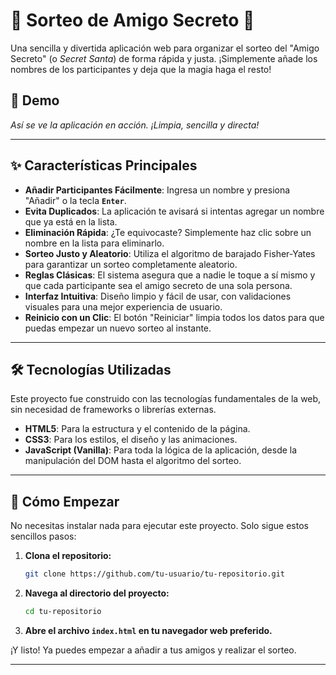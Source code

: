 # 🎉 Sorteo de Amigo Secreto 🎉

Una sencilla y divertida aplicación web para organizar el sorteo del "Amigo Secreto" (o *Secret Santa*) de forma rápida y justa. ¡Simplemente añade los nombres de los participantes y deja que la magia haga el resto\!

## 🚀 Demo

*Así se ve la aplicación en acción. ¡Limpia, sencilla y directa\!*

-----

## ✨ Características Principales

  * **Añadir Participantes Fácilmente**: Ingresa un nombre y presiona "Añadir" o la tecla **`Enter`**.
  * **Evita Duplicados**: La aplicación te avisará si intentas agregar un nombre que ya está en la lista.
  * **Eliminación Rápida**: ¿Te equivocaste? Simplemente haz clic sobre un nombre en la lista para eliminarlo.
  * **Sorteo Justo y Aleatorio**: Utiliza el algoritmo de barajado Fisher-Yates para garantizar un sorteo completamente aleatorio.
  * **Reglas Clásicas**: El sistema asegura que a nadie le toque a sí mismo y que cada participante sea el amigo secreto de una sola persona.
  * **Interfaz Intuitiva**: Diseño limpio y fácil de usar, con validaciones visuales para una mejor experiencia de usuario.
  * **Reinicio con un Clic**: El botón "Reiniciar" limpia todos los datos para que puedas empezar un nuevo sorteo al instante.

-----

## 🛠️ Tecnologías Utilizadas

Este proyecto fue construido con las tecnologías fundamentales de la web, sin necesidad de frameworks o librerías externas.

  * **HTML5**: Para la estructura y el contenido de la página.
  * **CSS3**: Para los estilos, el diseño y las animaciones.
  * **JavaScript (Vanilla)**: Para toda la lógica de la aplicación, desde la manipulación del DOM hasta el algoritmo del sorteo.

-----

## 🏁 Cómo Empezar

No necesitas instalar nada para ejecutar este proyecto. Solo sigue estos sencillos pasos:

1.  **Clona el repositorio:**
    ```bash
    git clone https://github.com/tu-usuario/tu-repositorio.git
    ```
2.  **Navega al directorio del proyecto:**
    ```bash
    cd tu-repositorio
    ```
3.  **Abre el archivo `index.html` en tu navegador web preferido.**

¡Y listo\! Ya puedes empezar a añadir a tus amigos y realizar el sorteo.

-----